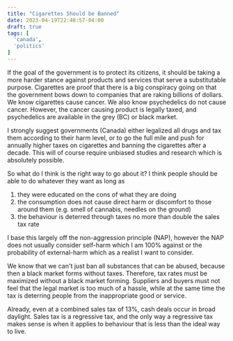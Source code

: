 ```yaml
---
title: "Cigarettes Should be Banned"
date: 2023-04-19T22:48:57-04:00
draft: true
tags: [
  'canada',
  'politics'
]
---
```


If the goal of the government is to protect its citizens, it should be taking a more harder stance against products and services that serve a substitutable purpose. Cigarettes are proof that there is a big conspiracy going on that the government bows down to companies that are raking billions of dollars. We know cigarettes cause cancer. We also know psychedelics do not cause cancer. However, the cancer causing product is legally taxed, and psychedelics are available in the grey (BC) or black market.

I strongly suggest governments (Canada) either legalized all drugs and tax them according to their harm level, or to go the full mile and push for annually higher taxes on cigarettes and banning the cigarettes after a decade. This will of course require unbiased studies and research which is absolutely possible.

So what do I think is the right way to go about it? I think people should be able to do whatever they want as long as

1. they were educated on the cons of what they are doing
2. the consumption does not cause direct harm or discomfort to those around them (e.g. smell of cannabis, needles on the ground)
3. the behaviour is deterred through taxes no more than double the sales tax rate

I base this largely off the non-aggression principle (NAP), however the NAP does not usually consider self-harm which I am 100% against or the probability of external-harm which as a realist I want to consider.

We know that we can't just ban all substances that can be abused, because then a black market forms without taxes. Therefore, tax rates must be maximized without a black market forming. Suppliers and buyers must not feel that the legal market is too much of a hassle, while at the same time the tax is deterring people from the inappropriate good or service.

Already, even at a combined sales tax of 13%, cash deals occur in broad daylight. Sales tax is a regressive tax, and the only way a regressive tax makes sense is when it applies to behaviour that is less than the ideal way to live.
